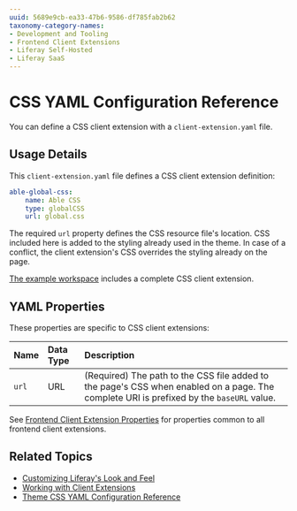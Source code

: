 ```yaml
---
uuid: 5689e9cb-ea33-47b6-9586-df785fab2b62
taxonomy-category-names:
- Development and Tooling
- Frontend Client Extensions
- Liferay Self-Hosted
- Liferay SaaS
---
```

# CSS YAML Configuration Reference

You can define a CSS client extension with a `client-extension.yaml` file.

## Usage Details

This `client-extension.yaml` file defines a CSS client extension definition:

```yaml
able-global-css:
    name: Able CSS
    type: globalCSS
    url: global.css
```

The required `url` property defines the CSS resource file's location. CSS included here is added to the styling already used in the theme. In case of a conflict, the client extension's CSS overrides the styling already on the page.

[The example workspace](https://github.com/liferay/liferay-portal/tree/master/workspaces/liferay-sample-workspace/client-extensions/liferay-sample-global-css) includes a complete CSS client extension.

## YAML Properties

These properties are specific to CSS client extensions:

| Name | Data Type | Description |
| :--- | :--- | :--- |
| `url` | URL | (Required) The path to the CSS file added to the page's CSS when enabled on a page. The complete URI is prefixed by the `baseURL` value. |

See [Frontend Client Extension Properties](../../customizing-liferays-look-and-feel.md#frontend-client-extension-properties) for properties common to all frontend client extensions.

## Related Topics

* [Customizing Liferay's Look and Feel](../../customizing-liferays-look-and-feel.md)
* [Working with Client Extensions](../../client-extensions/working-with-client-extensions.md)
* [Theme CSS YAML Configuration Reference](../using-a-theme-css-client-extension/theme-css-yaml-configuration-reference.md)
